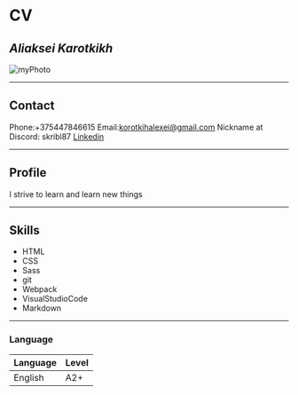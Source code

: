 
# CV
## _Aliaksei Karotkikh_

![myPhoto](https://yt3.ggpht.com/a/AGF-l79m7xMnPf8wM1TzgZVFtj1C_7UKdDUvYYcyDg=s900-c-k-c0xffffffff-no-rj-mo)
***
## Contact
 Phone:+375447846615
 Email:korotkihalexei@gmail.com
 Nickname at Discord: skribl87
 [Linkedin](www.linkedin.com/in/aliaskei-karotkikh-0a544943)
***
## Profile
 I strive to learn and learn new things
***
## Skills
 + HTML
 + CSS
 + Sass
 + git
 + Webpack
 + VisualStudioCode
 + Markdown
***
### Language

|Language| Level|
|---------|-----|
|English| A2+    |
